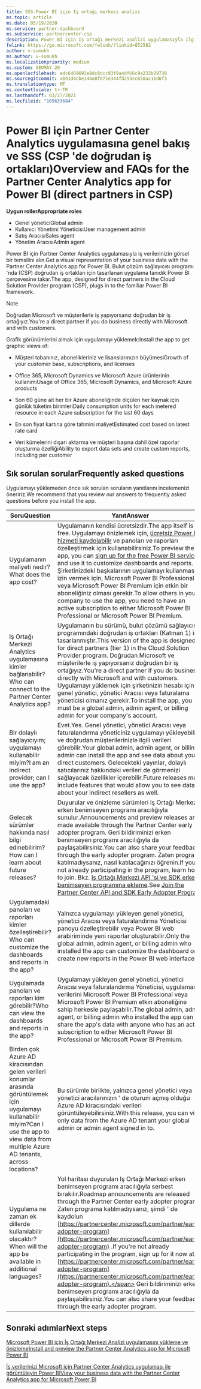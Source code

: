 ```yaml
---
title: SSS-Power BI için Iş ortağı merkezi analizi
ms.topic: article
ms.date: 05/19/2020
ms.service: partner-dashboard
ms.subservice: partnercenter-csp
description: Power BI için Iş ortağı merkezi analizi uygulamasıyla ilgili bu genel bakışı ve sık sorulan soruları inceleyin.
fwlink: https://go.microsoft.com/fwlink/?linkid=852582
author: v-sumukh
ms.author: v-sumukh
ms.localizationpriority: medium
ms.custom: SEOMAY.20
ms.openlocfilehash: edc6469693e8dc8dcc93f9a4df66c9a232b29738
ms.sourcegitcommit: a691d4cbe144a8fd71e344fd293cc658ac11d6f3
ms.translationtype: MT
ms.contentlocale: tr-TR
ms.lasthandoff: 03/27/2021
ms.locfileid: "105633684"
---
```

# <a name="overview-and-faqs-for-the-partner-center-analytics-app-for-power-bi-direct-partners-in-csp"></a><span data-ttu-id="291a3-103">Power BI için Partner Center Analytics uygulamasına genel bakış ve SSS (CSP 'de doğrudan iş ortakları)</span><span class="sxs-lookup"><span data-stu-id="291a3-103">Overview and FAQs for the Partner Center Analytics app for Power BI (direct partners in CSP)</span></span>



<span data-ttu-id="291a3-104">**Uygun roller**</span><span class="sxs-lookup"><span data-stu-id="291a3-104">**Appropriate roles**</span></span>

- <span data-ttu-id="291a3-105">Genel yönetici</span><span class="sxs-lookup"><span data-stu-id="291a3-105">Global admin</span></span>
- <span data-ttu-id="291a3-106">Kullanıcı Yönetimi Yöneticisi</span><span class="sxs-lookup"><span data-stu-id="291a3-106">User management admin</span></span>
- <span data-ttu-id="291a3-107">Satış Aracısı</span><span class="sxs-lookup"><span data-stu-id="291a3-107">Sales agent</span></span>
- <span data-ttu-id="291a3-108">Yönetim Aracısı</span><span class="sxs-lookup"><span data-stu-id="291a3-108">Admin agent</span></span>

<span data-ttu-id="291a3-109">Power BI için Partner Center Analytics uygulamasıyla iş verilerinizin görsel bir temsilini alın.</span><span class="sxs-lookup"><span data-stu-id="291a3-109">Get a visual representation of your business data with the Partner Center Analytics app for Power BI.</span></span> <span data-ttu-id="291a3-110">Bulut çözüm sağlayıcısı programı 'nda (CSP) doğrudan iş ortakları için tasarlanan uygulama tanıdık Power BI çerçevesine takar.</span><span class="sxs-lookup"><span data-stu-id="291a3-110">The app, designed for direct partners in the Cloud Solution Provider program (CSP), plugs in to the familiar Power BI framework.</span></span>

> [!NOTE]  
> <span data-ttu-id="291a3-111">Doğrudan Microsoft ve müşterilerle iş yapıyorsanız doğrudan bir iş ortağıyız.</span><span class="sxs-lookup"><span data-stu-id="291a3-111">You're a direct partner if you do business directly with Microsoft and with customers.</span></span>

<span data-ttu-id="291a3-112">Grafik görünümlerini almak için uygulamayı yüklemek:</span><span class="sxs-lookup"><span data-stu-id="291a3-112">Install the app to get graphic views of:</span></span>

- <span data-ttu-id="291a3-113">Müşteri tabanınız, abonelikleriniz ve lisanslarınızın büyümesi</span><span class="sxs-lookup"><span data-stu-id="291a3-113">Growth of your customer base, subscriptions, and licenses</span></span>

- <span data-ttu-id="291a3-114">Office 365, Microsoft Dynamics ve Microsoft Azure ürünlerinin kullanımı</span><span class="sxs-lookup"><span data-stu-id="291a3-114">Usage of Office 365, Microsoft Dynamics, and Microsoft Azure products</span></span>

- <span data-ttu-id="291a3-115">Son 60 güne ait her bir Azure aboneliğinde ölçülen her kaynak için günlük tüketim birimleri</span><span class="sxs-lookup"><span data-stu-id="291a3-115">Daily consumption units for each metered resource in each Azure subscription for the last 60 days</span></span>

- <span data-ttu-id="291a3-116">En son fiyat kartına göre tahmini maliyet</span><span class="sxs-lookup"><span data-stu-id="291a3-116">Estimated cost based on latest rate card</span></span>

- <span data-ttu-id="291a3-117">Veri kümelerini dışarı aktarma ve müşteri başına dahil özel raporlar oluşturma özelliği</span><span class="sxs-lookup"><span data-stu-id="291a3-117">Ability to export data sets and create custom reports, including per customer</span></span>

## <a name="frequently-asked-questions"></a><span data-ttu-id="291a3-118">Sık sorulan sorular</span><span class="sxs-lookup"><span data-stu-id="291a3-118">Frequently asked questions</span></span>

<span data-ttu-id="291a3-119">Uygulamayı yüklemeden önce sık sorulan soruların yanıtlarını incelemenizi öneririz.</span><span class="sxs-lookup"><span data-stu-id="291a3-119">We recommend that you review our answers to frequently asked questions before you install the app.</span></span>

| <span data-ttu-id="291a3-120">**Soru**</span><span class="sxs-lookup"><span data-stu-id="291a3-120">**Question**</span></span> | <span data-ttu-id="291a3-121">**Yanıt**</span><span class="sxs-lookup"><span data-stu-id="291a3-121">**Answer**</span></span> |
| --- | ---------- |
| <span data-ttu-id="291a3-122">Uygulamanın maliyeti nedir?</span><span class="sxs-lookup"><span data-stu-id="291a3-122">What does the app cost?</span></span> | <span data-ttu-id="291a3-123">Uygulamanın kendisi ücretsizdir.</span><span class="sxs-lookup"><span data-stu-id="291a3-123">The app itself is free.</span></span> <span data-ttu-id="291a3-124">Uygulamayı önizlemek için, [ücretsiz Power BI hizmeti kaydolabilir](https://go.microsoft.com/fwlink/p/?linkid=845347) ve panoları ve raporları özelleştirmek için kullanabilirsiniz.</span><span class="sxs-lookup"><span data-stu-id="291a3-124">To preview the app, you can [sign up for the free Power BI service](https://go.microsoft.com/fwlink/p/?linkid=845347) and use it to customize dashboards and reports.</span></span> <span data-ttu-id="291a3-125">Şirketinizdeki başkalarının uygulamayı kullanmasına izin vermek için, Microsoft Power BI Professional veya Microsoft Power BI Premium için etkin bir aboneliğiniz olması gerekir.</span><span class="sxs-lookup"><span data-stu-id="291a3-125">To allow others in your company to use the app, you need to have an active subscription to either Microsoft Power BI Professional or Microsoft Power BI Premium.</span></span> |
| <span data-ttu-id="291a3-126">Iş Ortağı Merkezi Analytics uygulamasına kimler bağlanabilir?</span><span class="sxs-lookup"><span data-stu-id="291a3-126">Who can connect to the Partner Center Analytics app?</span></span> | <span data-ttu-id="291a3-127">Uygulamanın bu sürümü, bulut çözümü sağlayıcısı programındaki doğrudan iş ortakları (Katman 1) için tasarlanmıştır.</span><span class="sxs-lookup"><span data-stu-id="291a3-127">This version of the app is designed for direct partners (tier 1) in the Cloud Solution Provider program.</span></span> <span data-ttu-id="291a3-128">Doğrudan Microsoft ve müşterilerle iş yapıyorsanız doğrudan bir iş ortağıyız.</span><span class="sxs-lookup"><span data-stu-id="291a3-128">You're a direct partner if you do business directly with Microsoft and with customers.</span></span> <span data-ttu-id="291a3-129">Uygulamayı yüklemek için şirketinizin hesabı için bir genel yönetici, yönetici Aracısı veya faturalama yöneticisi olmanız gerekir.</span><span class="sxs-lookup"><span data-stu-id="291a3-129">To install the app, you must be a global admin, admin agent, or billing admin for your company's account.</span></span> |
| <span data-ttu-id="291a3-130">Bir dolaylı sağlayıcıyım; uygulamayı kullanabilir miyim?</span><span class="sxs-lookup"><span data-stu-id="291a3-130">I am an indirect provider; can I use the app?</span></span> | <span data-ttu-id="291a3-131">Evet.</span><span class="sxs-lookup"><span data-stu-id="291a3-131">Yes.</span></span> <span data-ttu-id="291a3-132">Genel yönetici, yönetici Aracısı veya faturalandırma yöneticiniz uygulamayı yükleyebilir ve doğrudan müşterilerinizle ilgili verileri görebilir.</span><span class="sxs-lookup"><span data-stu-id="291a3-132">Your global admin, admin agent, or billing admin can install the app and see data about your direct customers.</span></span> <span data-ttu-id="291a3-133">Gelecekteki yayınlar, dolaylı satıcılarınız hakkındaki verileri de görmenizi sağlayacak özellikler içerebilir.</span><span class="sxs-lookup"><span data-stu-id="291a3-133">Future releases may include features that would allow you to see data about your indirect resellers as well.</span></span> |
| <span data-ttu-id="291a3-134">Gelecek sürümler hakkında nasıl bilgi edinebilirim?</span><span class="sxs-lookup"><span data-stu-id="291a3-134">How can I learn about future releases?</span></span> | <span data-ttu-id="291a3-135">Duyurular ve önizleme sürümleri Iş Ortağı Merkezi erken benimseyen programı aracılığıyla sunulur.</span><span class="sxs-lookup"><span data-stu-id="291a3-135">Announcements and preview releases are made available through the Partner Center early adopter program.</span></span> <span data-ttu-id="291a3-136">Geri bildiriminizi erken benimseyen programı aracılığıyla da paylaşabilirsiniz.</span><span class="sxs-lookup"><span data-stu-id="291a3-136">You can also share your feedback through the early adopter program.</span></span> <span data-ttu-id="291a3-137">Zaten programa katılmadıysanız, nasıl katılacağınızı öğrenin.</span><span class="sxs-lookup"><span data-stu-id="291a3-137">If you're not already participating in the program, learn how to join.</span></span> <span data-ttu-id="291a3-138">Bkz. [Iş Ortağı Merkezi API 'si ve SDK erken benimseyen programına ekleme](/partner-center/develop/early-adopter-program).</span><span class="sxs-lookup"><span data-stu-id="291a3-138">See [Join the Partner Center API and SDK Early Adopter Program](/partner-center/develop/early-adopter-program).</span></span>  |
| <span data-ttu-id="291a3-139">Uygulamadaki panoları ve raporları kimler özelleştirebilir?</span><span class="sxs-lookup"><span data-stu-id="291a3-139">Who can customize the dashboards and reports in the app?</span></span> | <span data-ttu-id="291a3-140">Yalnızca uygulamayı yükleyen genel yönetici, yönetici Aracısı veya faturalandırma Yöneticisi panoyu özelleştirebilir veya Power BI web arabiriminde yeni raporlar oluşturabilir.</span><span class="sxs-lookup"><span data-stu-id="291a3-140">Only the global admin, admin agent, or billing admin who installed the app can customize the dashboard or create new reports in the Power BI web interface.</span></span> |
| <span data-ttu-id="291a3-141">Uygulamada panoları ve raporları kim görebilir?</span><span class="sxs-lookup"><span data-stu-id="291a3-141">Who can view the dashboards and reports in the app?</span></span> | <span data-ttu-id="291a3-142">Uygulamayı yükleyen genel yönetici, yönetici Aracısı veya faturalandırma Yöneticisi, uygulamanın verilerini Microsoft Power BI Professional veya Microsoft Power BI Premium etkin aboneliğine sahip herkesle paylaşabilir.</span><span class="sxs-lookup"><span data-stu-id="291a3-142">The global admin, admin agent, or billing admin who installed the app can share the app's data with anyone who has an active subscription to either Microsoft Power BI Professional or Microsoft Power BI Premium.</span></span> |
| <span data-ttu-id="291a3-143">Birden çok Azure AD kiracısından gelen verileri konumlar arasında görüntülemek için uygulamayı kullanabilir miyim?</span><span class="sxs-lookup"><span data-stu-id="291a3-143">Can I use the app to view data from multiple Azure AD tenants, across locations?</span></span> | <span data-ttu-id="291a3-144">Bu sürümle birlikte, yalnızca genel yönetici veya yönetici aracılarınızın ' de oturum açmış olduğu Azure AD kiracısındaki verileri görüntüleyebilirsiniz.</span><span class="sxs-lookup"><span data-stu-id="291a3-144">With this release, you can view only data from the Azure AD tenant your global admin or admin agent signed in to.</span></span> | 
| <span data-ttu-id="291a3-145">Uygulama ne zaman ek dillerde kullanılabilir olacaktır?</span><span class="sxs-lookup"><span data-stu-id="291a3-145">When will the app be available in additional languages?</span></span> | <span data-ttu-id="291a3-146">Yol haritası duyuruları Iş Ortağı Merkezi erken benimseyen programı aracılığıyla serbest bırakılır.</span><span class="sxs-lookup"><span data-stu-id="291a3-146">Roadmap announcements are released through the Partner Center early adopter program.</span></span> <span data-ttu-id="291a3-147">Zaten programa katılmadıysanız, şimdi ' de kaydolun [https://partnercenter.microsoft.com/partner/early-adopter-program](https://partnercenter.microsoft.com/partner/early-adopter-program) .</span><span class="sxs-lookup"><span data-stu-id="291a3-147">If you're not already participating in the program, sign up for it now at [https://partnercenter.microsoft.com/partner/early-adopter-program](https://partnercenter.microsoft.com/partner/early-adopter-program).</span></span> <span data-ttu-id="291a3-148">Geri bildiriminizi erken benimseyen programı aracılığıyla da paylaşabilirsiniz.</span><span class="sxs-lookup"><span data-stu-id="291a3-148">You can also share your feedback through the early adopter program.</span></span> | 



## <a name="next-steps"></a><span data-ttu-id="291a3-149">Sonraki adımlar</span><span class="sxs-lookup"><span data-stu-id="291a3-149">Next steps</span></span>

[<span data-ttu-id="291a3-150">Microsoft Power BI için İş Ortağı Merkezi Analizi uygulamasını yükleme ve önizleme</span><span class="sxs-lookup"><span data-stu-id="291a3-150">Install and preview the Partner Center Analytics app for Microsoft Power BI</span></span>](power-bi-app-for-direct-partners-install.md)

[<span data-ttu-id="291a3-151">İş verilerinizi Microsoft için Partner Center Analytics uygulaması ile görüntüleyin Power BI</span><span class="sxs-lookup"><span data-stu-id="291a3-151">View your business data with the Partner Center Analytics app for Microsoft Power BI</span></span>](power-bi-app-for-direct-partners-use.md)